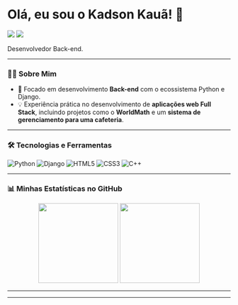 # Olá, eu sou o Kadson Kauã! 👋

<p align="left">
  <a href="https://www.linkedin.com/in/kadson-almeida-730b53286" target="_blank"><img src="https://img.shields.io/badge/-LinkedIn-%230077B5?style=for-the-badge&logo=linkedin&logoColor=white" target="_blank"></a>
  <a href="kadsonalmeida14@gmail.com"><img src="https://img.shields.io/badge/-Email-D14836?style=for-the-badge&logo=gmail&logoColor=white" target="_blank"></a>
</p>

Desenvolvedor Back-end.

---

### 👨‍💻 Sobre Mim

- 🐍 Focado em desenvolvimento **Back-end** com o ecossistema Python e Django.
- 💡 Experiência prática no desenvolvimento de **aplicações web Full Stack**, incluindo projetos como o **WorldMath** e um **sistema de gerenciamento para uma cafeteria**.

---

### 🛠️ Tecnologias e Ferramentas

<p align="left">
  <img src="https://img.shields.io/badge/Python-3776AB?style=for-the-badge&logo=python&logoColor=white" alt="Python">
  <img src="https://img.shields.io/badge/Django-092E20?style=for-the-badge&logo=django&logoColor=white" alt="Django">
  <img src="https://img.shields.io/badge/HTML5-E34F26?style=for-the-badge&logo=html5&logoColor=white" alt="HTML5">
  <img src="https://img.shields.io/badge/CSS3-1572B6?style=for-the-badge&logo=css3&logoColor=white" alt="CSS3">
  <img src="https://img.shields.io/badge/C%2B%2B-00599C?style=for-the-badge&logo=c%2B%2B&logoColor=white" alt="C++">
</p>

---

### 📊 Minhas Estatísticas no GitHub

<p align="center">
  <img height="180em" src="https://github-readme-stats.vercel.app/api?username=Kadson-Kaua&show_icons=true&theme=github_dark&include_all_commits=true&count_private=true"/>
  <img height="180em" src="https://github-readme-stats.vercel.app/api/top-langs/?username=Kadson-Kaua&layout=compact&langs_count=7&theme=github_dark"/>
</p>

---

---
